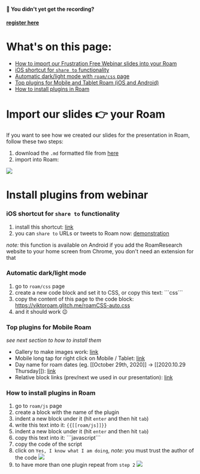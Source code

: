 #### 👋 You didn't yet get the recording?
#### [**register here**](https://doklist.typeform.com/to/pD4XeOzC)

# What's on this page:
- [How to import our Frustration Free Webinar slides into your Roam](#import-our-slides--your-roam)
- [iOS shortcut for `share to` functionality](#ios-shortcut-for-share-to-functionality)
- [Automatic dark/light mode with `roam/css` page](#automatic-darklight-mode)
- [Top plugins for Mobile and Tablet Roam (iOS and Android)](#top-plugins-for-mobile-roam)
- [How to install plugins in Roam](#how-to-install-plugins-in-roam)

# Import our slides 👉 your Roam
If you want to see how we created our slides for the presentation in Roam, follow these two steps:
1. download the `.md` formatted file from [here](https://raw.githubusercontent.com/thesved/thesved.github.io/main/Frustration-Free-Roam-Webinar-Slides.md)
2. import into Roam:

![](https://firebasestorage.googleapis.com/v0/b/firescript-577a2.appspot.com/o/imgs%2Fapp%2FViktor%2FzS-auhqWH3.png?alt=media&token=76c7bd4c-f387-4b9d-89a5-1ff7492c061a)

# Install plugins from webinar
### iOS shortcut for `share to` functionality
1. install this shortcut: [link](https://www.icloud.com/shortcuts/a9e45858154046d7bd3c62158a045a9c)
2. you can `share to` URLs or tweets to Roam now: [demonstration](https://twitter.com/ViktorTabori/status/1279070166433902592)

_note:_ this function is available on Android if you add the RoamResearch website to your home screen from Chrome, you don't need an extension for that

### Automatic dark/light mode
1. go to `roam/css` page
2. create a new code block and set it to CSS, or copy this text:
\`\`\`css\`\`\`
3. copy the content of this page to the code block:
https://viktoroam.glitch.me/roamCSS-auto.css
4. and it should work 😉

### Top plugins for Mobile Roam
_see next section to how to install them_
- Gallery to make images work: [link](https://gist.github.com/thesved/6574586e102332ab4a010e3dfaa9c4e7)
- Mobile long tap for right click on Mobile / Tablet: [link](https://gist.github.com/thesved/48cab2307cf0598fcc5cd37643d36cb4)
- Day name for roam dates (eg. [[October 29th, 2020]] -> [[2020.10.29 Thursday]]): [link](https://gist.github.com/thesved/e61fef8b3e5a50ac1ae1362e72da88cf)
- Relative block links (prev/next we used in our presentation): [link](https://gist.github.com/thesved/adb077f8f16082a64b21c70c6ea511ce)

### How to install plugins in Roam
1. go to `roam/js` page
2. create a block with the name of the plugin
3. indent a new block under it (hit `enter` and then hit `tab`)
4. write this text into it: `{{[[roam/js]]}}`
4. indent a new block under it (hit `enter` and then hit `tab`)
5. copy this text into it: \`\`\`javascript\`\`\`
6. copy the code of the script
7. click on `Yes, I know what I am doing`, _note_: you must trust the author of the code
![](https://firebasestorage.googleapis.com/v0/b/firescript-577a2.appspot.com/o/imgs%2Fapp%2FViktor%2Fc9cOp2Ot0y.png?alt=media&token=343f06f9-d5d0-48fa-ad0a-0101509fa749)
8. to have more than one plugin repeat from `step 2`
![](https://firebasestorage.googleapis.com/v0/b/firescript-577a2.appspot.com/o/imgs%2Fapp%2FViktor%2FclvDLa2pzo.png?alt=media&token=e5e1b668-4a1a-4550-96ac-4be06381be65)

